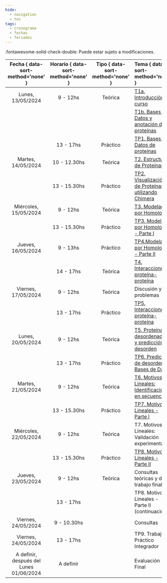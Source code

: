 ```yaml
---
hide: 
  - navigation
  - toc
tags:
  - cronograma
  - fechas
  - feriados
---
```

<!--
[T1a. Introducción al curso](/estructural/teoricas/teorica1a/)
-->
:fontawesome-solid-check-double: Puede estar sujeto a modificaciones.

|**Fecha** { data-sort-method='none' }  |   **Horario**   { data-sort-method='none' } |  **Tipo**   { data-sort-method='none' } |   **Tema**  { data-sort-method='none' }  |   **Docente** { data-sort-method='none' } |
|:-------:|:-----------:|:-----------:|:-----------|:-----------|
| Lunes, 13/05/2024	    | 9 - 12hs      | Teórica       | [T1a. Introducción al curso](/estructural/teoricas/teorica1a/)                                                        | L. Chemes |
|                       |               |               | [T1b. Bases de Datos y anotación de proteínas](/estructural/teoricas/teorica1b/)                                     | L. Chemes |
|                       | 13 - 17hs     | Práctico      | [TP1. Bases de Datos de proteínas](/estructural/practicos/db_uniprot/)                                                  | J. Glavina |
| Martes, 14/05/2024    | 10 - 12.30hs  | Teórica       | [T2. Estructura de Proteínas](/estructural/teoricas/teorica2/)                                                       | L. Chemes |
|                       | 13 - 15.30hs  | Práctico      | [TP2. Visualización de Proteínas utilizando Chimera](/estructural/practicos/chimera/)                                | J. Glavina |
| Miércoles, 15/05/2024	|  9 - 12hs	    | Teórica       | [T3. Modelado por Homología](/estructural/teoricas/teorica3/)                                                        | L. Chemes |
|                       | 13 - 15.30hs	| Práctico      | [TP3. Modelado por Homología - Parte I](/estructural/practicos/Modelado_Por_Homologia/)                                             | J. Glavina |
| Jueves, 16/05/2024    | 9 - 13hs	    | Práctico      | [TP4.Modelado por Homología - Parte II](/estructural/practicos/modelado_alphafold/)                                            | J. Glavina |
|                       | 14 - 17hs     | Teórica       | [T4. Interacciones proteína-proteína](/estructural/teoricas/teorica4/)                  | L.Chemes |
| Viernes, 17/05/2024	  | 9 - 12hs      | Teórica       | Discusión y problemas                               | J. Glavina |
|                       | 13 - 17hs	    | Práctico      | [TP5. Interacciones proteína-proteína](/estructural/practicos/ppi/)                   | J. Glavina |
| Lunes, 20/05/2024	    | 9 - 12hs	    | Teórica       | [T5. Proteínas desordenadas y predicción de desorden](/estructural/teoricas/teorica5/)    | L. Chemes |
|                       | 13 - 17hs     | Práctico      | [TP6. Predicción de desorden y Bases de Datos](/estructural/practicos/Regiones-flexibles/)          | J. Glavina |
| Martes, 21/05/2024	| 9 - 12hs      | Teórica       | [T6. Motivos Lineales: Identificación en secuencia](/estructural/teoricas/teorica6/)      | L. Chemes |
|                       | 13 - 15.30hs	| Práctico      | [TP7. Motivos Lineales - Parte I](/estructural/practicos/motivosRegEx/)                        | J. Glavina |
| Miércoles, 22/05/2024	| 9 - 12hs	    | Teórica       | T7. Motivos Lineales: Validación experimental          | L. Chemes/T.Gibson |
|                       | 13 - 15.30hs	| Práctico      | [TP8. Motivos Lineales - Parte II](/estructural/practicos/Motivos_Lineales/)                       | J. Glavina |
| Jueves, 23/05/2024	| 9 - 12hs	    | Teórica       | Consultas teóricas y del trabajo final                 | L. Chemes |
|                       | 13 - 17hs	    |               | TP8. Motivos Lineales - Parte II (continuacion)        | J. Glavina   |
| Viernes, 24/05/2024	| 9 - 10.30hs	    |               | Consultas  | L. Chemes  |
| Viernes, 24/05/2024	| 13 - 17hs	    |               | TP9. Trabajo Práctico Integrador  | J. Glavina  |
| A definir, después del Lunes 01/06/2024| A definir	    |               | Evaluación Final    |   |